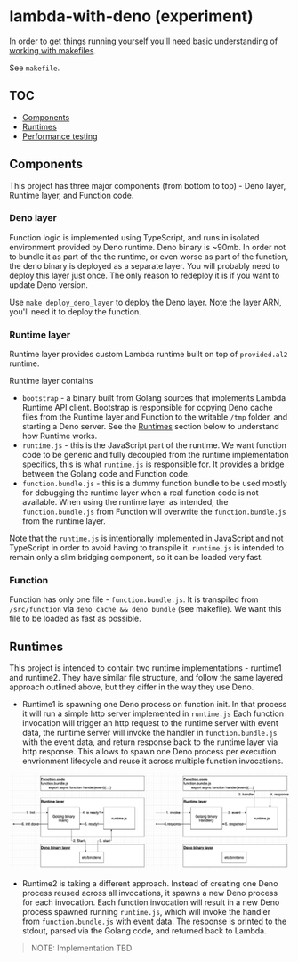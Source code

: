 # lambda-with-deno (experiment)

In order to get things running yourself you'll need basic understanding of [working with makefiles](https://makefiletutorial.com/). 

See `makefile`.

## TOC
* [Components](#components)
* [Runtimes](#runtimes)
* [Performance testing](#performance-testing)

## Components

This project has three major components (from bottom to top) - Deno layer, Runtime layer, and Function code.

### Deno layer

Function logic is implemented using TypeScript, and runs in isolated environment provided by Deno runtime. Deno binary is ~90mb. In order not to bundle it as part of the the runtime, or even worse as part of the function, the deno binary is deployed as a separate layer. You will probably need to deploy this layer just once. The only reason to redeploy it is if you want to update Deno version. 

Use `make deploy_deno_layer` to deploy the Deno layer. Note the layer ARN, you'll need it to deploy the function.

### Runtime layer

Runtime layer provides custom Lambda runtime built on top of `provided.al2` runtime.

Runtime layer contains 
* `bootstrap` - a binary built from Golang sources that implements Lambda Runtime API client. Bootstrap is responsible for copying Deno cache files from the Runtime layer and Function to the writable `/tmp` folder, and starting a Deno server. See the [Runtimes](#runtimes) section below to understand how Runtime works. 
* `runtime.js` - this is the JavaScript part of the runtime. We want function code to be generic and fully decoupled from the runtime implementation specifics, this is what `runtime.js` is responsible for. It provides a bridge between the Golang code and Function code. 
* `function.bundle.js` - this is a dummy function bundle to be used mostly for debugging the runtime layer when a real function code is not available. When using the runtime layer as intended, the `function.bundle.js` from Function will overwrite the `function.bundle.js` from the runtime layer. 

Note that the `runtime.js` is intentionally implemented in JavaScript and not TypeScript in order to avoid having to transpile it. `runtime.js` is intended to remain only a slim bridging component, so it can be loaded very fast.

### Function

Function has only one file - `function.bundle.js`. It is transpiled from `/src/function` via `deno cache && deno bundle` (see makefile). We want this file to be loaded as fast as possible. 

## Runtimes

This project is intended to contain two runtime implementations - runtime1 and runtime2. They have similar file structure, and follow the same layered approach outlined above, but they differ in the way they use Deno. 

- Runtime1 is spawning one Deno process on function init. In that process it will run a simple http server implemented in `runtime.js` Each function invocation will trigger an http request to the runtime server with event data, the runtime server will invoke the handler in `function.bundle.js` with the event data, and return response back to the runtime layer via http response. This allows to spawn one Deno process per execution envrionment lifecycle and reuse it across multiple function invocations. 

![](/diagrams/runtime1.png)

- Runtime2 is taking a different approach. Instead of creating one Deno process reused across all invocations, it spawns a new Deno process for each invocation. Each function invocation will result in a new Deno process spawned running `runtime.js`, which will invoke the handler from `function.bundle.js` with event data. The response is printed to the stdout, parsed via the Golang code, and returned back to Lambda. 

> NOTE: Implementation TBD
